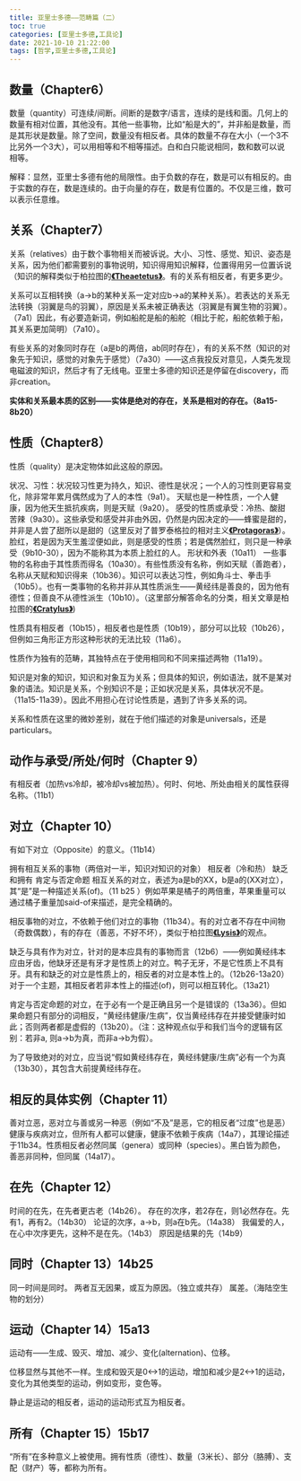 ```yaml
---
title: 亚里士多德——范畴篇（二）
toc: true
categories: [亚里士多德,工具论]
date: 2021-10-10 21:22:00
tags: [哲学,亚里士多德,工具论]
---
```


## 数量（Chapter6）

数量（quantity）可连续/间断。间断的是数字/语言，连续的是线和面。几何上的数量有相对位置，其他没有。其他一些事物，比如“船是大的”，并非船是数量，而是其形状是数量。除了空间，数量没有相反者。具体的数量不存在大小（一个3不比另外一个3大），可以用相等和不相等描述。白和白只能说相同，数和数可以说相等。

解释：显然，亚里士多德有他的局限性。由于负数的存在，数是可以有相反的。由于实数的存在，数是连续的。由于向量的存在，数是有位置的。不仅是三维，数可以表示任意维。

## 关系（Chapter7）

关系（relatives）由于数个事物相关而被诉说。大小、习性、感觉、知识、姿态是关系，因为他们都需要别的事物说明，知识得用知识解释，位置得用另一位置诉说（知识的解释类似于柏拉图的[**《Theaetetus》**](/2021/08/21/柏拉图/柏拉图对话录——泰阿泰德篇/)。有的关系有相反者，有更多更少。

关系可以互相转换（a->b的某种关系一定对应b->a的某种关系）。若表达的关系无法转换（羽翼是鸟的羽翼），原因是关系未被正确表达（羽翼是有翼生物的羽翼）。（7a1）因此，有必要造新词，例如船舵是船的船舵（相比于舵，船舵依赖于船，其关系更加简明）（7a10）。

有些关系的对象同时存在（a是b的两倍，ab同时存在），有的关系不然（知识的对象先于知识，感觉的对象先于感觉）（7a30）——这点我投反对意见，人类先发现电磁波的知识，然后才有了无线电。亚里士多德的知识还是停留在discovery，而非creation。

**实体和关系最本质的区别——实体是绝对的存在，关系是相对的存在。（8a15-8b20）**

## 性质（Chapter8）

性质（quality）是决定物体如此这般的原因。

状况、习性：状况较习性更为持久，知识、德性是状况；一个人的习性则更容易变化，除非常年累月偶然成为了人的本性（9a1）。
天赋也是一种性质，一个人健康，因为他天生抵抗疾病，则是天赋（9a20）。
感受的性质或承受：冷热、酸甜苦辣（9a30）。这些承受和感受并非由外因，仍然是内因决定的——蜂蜜是甜的，并非是人尝了甜所以是甜的（这里反对了普罗泰格拉的相对主义[**《Protagoras》**](/2021/06/23/柏拉图/柏拉图对话录——普罗泰戈拉篇/)）。脸红，若是因为天生羞涩便如此，则是感受的性质；若是偶然脸红，则只是一种承受（9b10-30），因为不能称其为本质上脸红的人。
形状和外表（10a11）
一些事物的名称由于其性质而得名（10a30）。有些性质没有名称，例如天赋（善跑者），名称从天赋和知识得来（10b36）。知识可以表达习性，例如角斗士、拳击手（10b5）。也有一类事物的名称并非从其性质派生——黄经纬是善良的，因为他有德性；但善良不从德性派生（10b10）。（这里部分解答命名的分类，相关文章是柏拉图的[**《Cratylus》**](/2021/06/30/柏拉图/柏拉图对话录——克拉底鲁篇/))

性质具有相反者（10b15），相反者也是性质（10b19），部分可以比较（10b26），但例如三角形正方形这种形状的无法比较（11a6）。

性质作为独有的范畴，其独特点在于使用相同和不同来描述两物（11a19）。

知识是对象的知识，知识和对象互为关系；但具体的知识，例如语法，就不是某对象的语法。知识是关系，个别知识不是；正如状况是关系，具体状况不是。（11a15-11a39）。因此不用担心在讨论性质是，遇到了许多关系的词。

关系和性质在这里的微妙差别，就在于他们描述的对象是universals，还是particulars。

## 动作与承受/所处/何时（Chapter 9）

有相反者（加热vs冷却，被冷却vs被加热）。何时、何地、所处由相关的属性获得名称。（11b1）

## 对立（Chapter 10）

有如下对立（Opposite）的意义。（11b14）

拥有相互关系的事物（两倍对一半，知识对知识的对象）
相反者（冷和热）
缺乏和拥有
肯定与否定命题
相互关系的对立，表述为a是b的XX，b是a的(XX对立），其“是”是一种描述关系(of)。（11 b25 ）例如苹果是橘子的两倍重，苹果重量可以通过橘子重量加said-of来描述，是完全精确的。

相反事物的对立，不依赖于他们对立的事物（11b34）。有的对立者不存在中间物（奇数偶数），有的存在（善恶，不好不坏），类似于柏拉图[**《Lysis》**](/2021/06/19/柏拉图/柏拉图对话录——吕西斯篇/)的观点。

缺乏与具有作为对立，针对的是本应具有的事物而言（12b6）——例如黄经纬本应由牙齿，他缺牙还是有牙才是性质上的对立。鸭子无牙，不是它性质上不具有牙。具有和缺乏的对立是性质上的，相反者的对立是本性上的。（12b26-13a20）对于一个主题，其相反者若非本性上的描述(of)，则可以相互转化。（13a21）

肯定与否定命题的对立，在于必有一个是正确且另一个是错误的（13a36）。但如果命题只有部分的词相反，“黄经纬健康/生病”，仅当黄经纬存在并接受健康时如此；否则两者都是虚假的（13b20）。（注：这种观点似乎和我们当今的逻辑有区别：若非a, 则a->b为真，而非a->b为假）。

为了导致绝对的对立，应当说“假如黄经纬存在，黄经纬健康/生病”必有一个为真（13b30），其包含大前提黄经纬存在。

## 相反的具体实例（Chapter 11）

善对立恶，恶对立与善或另一种恶（例如“不及”是恶，它的相反者“过度”也是恶）健康与疾病对立，但所有人都可以健康，健康不依赖于疾病（14a7），其理论描述于11b34。性质相反者必然同属（genera）或同种（species）。黑白皆为颜色，善恶非同种，但同属（14a17）。

## 在先（Chapter 12）

时间的在先，在先者更古老（14b26）。
存在的次序，若2存在，则1必然存在。先有1，再有2。（14b30）
论证的次序，a->b，则a在b先。（14a38）
我偏爱的人，在心中次序更先，这种不是在先。（14b3）
原因是结果的先（14b9）

## 同时（Chapter 13）14b25

同一时间是同时。
两者互无因果，或互为原因。（独立或共存）
属差。（海陆空生物的划分）

## 运动（Chapter 14）15a13

运动有——生成、毁灭、增加、减少、变化(alternation)、位移。

位移显然与其他不一样。生成和毁灭是0<->1的运动，增加和减少是2<->1的运动，变化为其他类型的运动，例如变形，变色等。

静止是运动的相反者，运动的运动形式互为相反者。

## 所有（Chapter 15）15b17

“所有”在多种意义上被使用。拥有性质（德性）、数量（3米长）、部分（胳膊）、支配（财产）等，都称为所有。